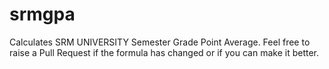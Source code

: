 # srmgpa
Calculates SRM UNIVERSITY Semester Grade Point Average. Feel free to raise a Pull Request if the formula has changed or if you can make it better.
